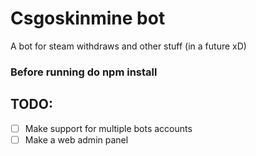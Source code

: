 # Csgoskinmine bot
A bot for steam withdraws and other stuff (in a future xD)
### Before running do npm install

## TODO:
- [ ] Make support for multiple bots accounts
- [ ] Make a web admin panel
